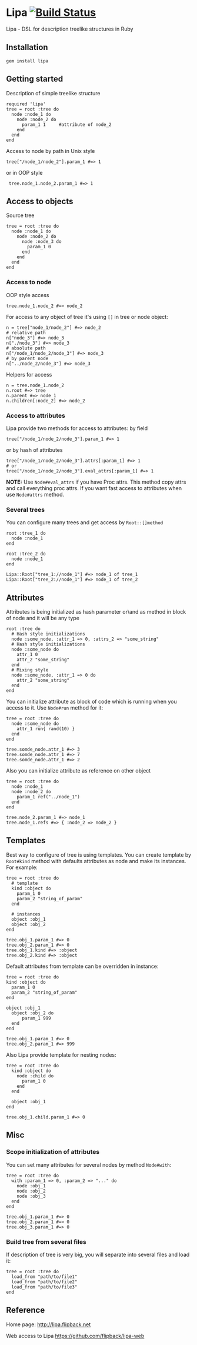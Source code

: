 Lipa [![Build Status](https://secure.travis-ci.org/flipback/lipa.png)](http://travis-ci.org/flipback/lipa)
=======================================================
Lipa - DSL for description treelike structures in Ruby

Installation
-----------------------------------------------------
`gem install lipa`

Getting started
------------------------------------------------------
Description of simple treelike structure

    required 'lipa'
    tree = root :tree do
      node :node_1 do
        node :node_2 do
          param_1 1     #attribute of node_2
        end
      end
    end

Access to node by path in Unix style

    tree["/node_1/node_2"].param_1 #=> 1

or in OOP style

     tree.node_1.node_2.param_1 #=> 1

## Access to objects
Source tree

    tree = root :tree do
      node :node_1 do
        node :node_2 do
          node :node_3 do
            param_1 0
          end
        end
      end
    end

### Access to node
OOP style access

    tree.node_1.node_2 #=> node_2

For access to any object of tree it's using `[]` in tree or node object:

    n = tree["node_1/node_2"] #=> node_2
    # relative path
    n["node_3"] #=> node_3
    n["./node_3"] #=> node_3
    # absolute path
    n["/node_1/node_2/node_3"] #=> node_3
    # by parent node
    n["../node_2/node_3"] #=> node_3

Helpers for access

    n = tree.node_1.node_2
    n.root #=> tree
    n.parent #=> node_1
    n.children[:node_2] #=> node_2

### Access to attributes
Lipa provide two methods for access to attributes: by field

    tree["/node_1/node_2/node_3"].param_1 #=> 1

or by hash of attributes

    tree["/node_1/node_2/node_3"].attrs[:param_1] #=> 1
    # or
    tree["/node_1/node_2/node_3"].eval_attrs[:param_1] #=> 1

**NOTE:** Use `Node#eval_attrs` if you have Proc attrs. 
This method copy attrs and call everything proc attrs. 
If you want fast access to attributes when use `Node#attrs` method.

### Several trees
You can configure many trees and get access by `Root::[]method`

    root :tree_1 do
      node :node_1
    end

    root :tree_2 do
      node :node_1
    end

    Lipa::Root["tree_1://node_1"] #=> node_1 of tree_1
    Lipa::Root["tree_2://node_1"] #=> node_1 of tree_2

## Attributes
Attributes is being initialized as hash parameter or\and as method 
in block of node and it will be any type

    root :tree do
      # Hash style initializations
      node :some_node, :attr_1 => 0, :attrs_2 => "some_string"
      # Hash style initializations
      node :some_node do
        attr_1 0
        attr_2 "some_string"
      end
      # Mixing style
      node :some_node, :attr_1 => 0 do
        attr_2 "some_string"
      end
    end

You can initialize attribute as block of code which is running 
when you access to it. Use `Node#run` method for it:

    tree = root :tree do
      node :some_node do
        attr_1 run{ rand(10) }
      end
    end

    tree.somde_node.attr_1 #=> 3
    tree.somde_node.attr_1 #=> 7
    tree.somde_node.attr_1 #=> 2

Also you can initialize attribute as reference on other object

    tree = root :tree do
      node :node_1 
      node :node_2 do
        param_1 ref("../node_1")
      end
    end

    tree.node_2.param_1 #=> node_1
    tree.node_1.refs #=> { :node_2 => node_2 }

## Templates
Best way to configure of tree is using templates. 
You can create template by `Root#kind` method with defaults attributes 
as node and make its instances. For example:

    tree = root :tree do
      # template
      kind :object do
        param_1 0
        param_2 "string_of_param"
      end
             
      # instances
      object :obj_1 
      object :obj_2
    end

    tree.obj_1.param_1 #=> 0
    tree.obj_2.param_1 #=> 0
    tree.obj_1.kind #=> :object
    tree.obj_2.kind #=> :object

Default attributes from template can be overridden in instance:

    tree = root :tree do
    kind :object do
      param_1 0
      param_2 "string_of_param"
    end

    object :obj_1 
      object :obj_2 do
          param_1 999
      end
    end

    tree.obj_1.param_1 #=> 0
    tree.obj_2.param_1 #=> 999

Also Lipa provide template for nesting nodes:

    tree = root :tree do
      kind :object do
        node :child do
          param_1 0
        end
      end

      object :obj_1 
    end

    tree.obj_1.child.param_1 #=> 0

## Misc

### Scope initialization of attributes

You can set many attributes for several nodes by method `Node#with`:

    tree = root :tree do
      with :param_1 => 0, :param_2 => "..." do
        node :obj_1 
        node :obj_2
        node :obj_3
      end
    end

    tree.obj_1.param_1 #=> 0
    tree.obj_2.param_1 #=> 0
    tree.obj_3.param_1 #=> 0

### Build tree from several files
If description of tree is very big, you will separate into several files 
and load it:

    tree = root :tree do
      load_from "path/to/file1"
      load_from "path/to/file2"
      load_from "path/to/file3"
    end

Reference
----------------------------------
Home page: http://lipa.flipback.net

Web access to Lipa https://github.com/flipback/lipa-web

